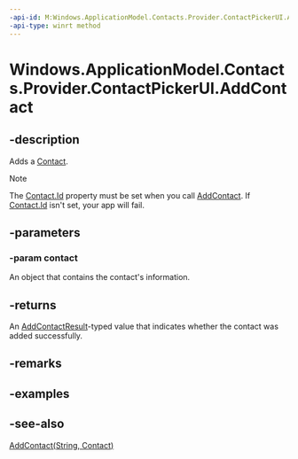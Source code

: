 ----api-id: M:Windows.ApplicationModel.Contacts.Provider.ContactPickerUI.AddContact(Windows.ApplicationModel.Contacts.Contact)
-api-type: winrt method
---<!-- Method syntaxpublic Windows.ApplicationModel.Contacts.Provider.AddContactResult AddContact(Windows.ApplicationModel.Contacts.Contact contact)--># Windows.ApplicationModel.Contacts.Provider.ContactPickerUI.AddContact## -descriptionAdds a [Contact](../windows.applicationmodel.contacts/contact.md). > [!NOTE]> The [Contact.Id](../windows.applicationmodel.contacts/contact_id.md) property must be set when you call [AddContact](contactpickerui_addcontact_79336216.md). If [Contact.Id](../windows.applicationmodel.contacts/contact_id.md) isn't set, your app will fail.## -parameters### -param contactAn object that contains the contact's information.## -returnsAn [AddContactResult](addcontactresult.md)-typed value that indicates whether the contact was added successfully.## -remarks## -examples## -see-also[AddContact(String, Contact)](contactpickerui_addcontact_1063676932.md)